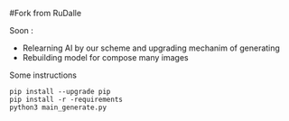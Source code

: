#Fork from  RuDalle

Soon :
- Relearning AI by our scheme and upgrading mechanim of generating  
- Rebuilding model for compose many images

Some instructions 
```
pip install --upgrade pip 
pip install -r -requirements 
python3 main_generate.py
```
